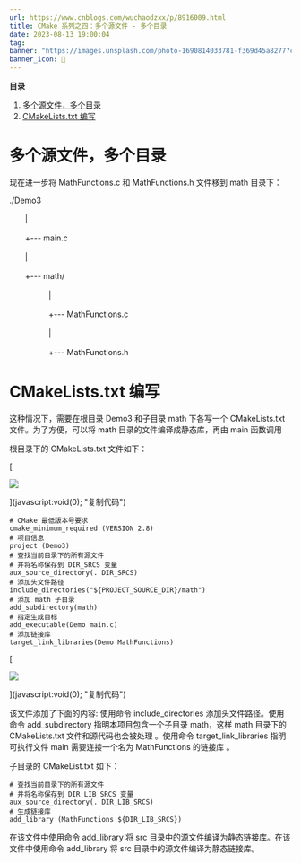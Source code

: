 ```yaml
---
url: https://www.cnblogs.com/wuchaodzxx/p/8916009.html
title: CMake 系列之四：多个源文件 - 多个目录
date: 2023-08-13 19:00:04
tag: 
banner: "https://images.unsplash.com/photo-1690814033781-f369d45a8277?crop=entropy&cs=srgb&fm=jpg&ixid=M3w0Njc1ODd8MHwxfHJhbmRvbXx8fHx8fHwxfHwxNjkxOTI0Mzk4fA&ixlib=rb-4.0.3&q=85&fit=crop&w=970&max-h=540"
banner_icon: 🔖
---
```

**目录**

1.  [多个源文件，多个目录](#H1_0)
2.  [CMakeLists.txt 编写](#H1_1)

# 多个源文件，多个目录

现在进一步将 MathFunctions.c 和 MathFunctions.h 文件移到 math 目录下：

./Demo3

　　|

　　+--- main.c

　　|

　　+--- math/

　　　　　|

　　　　　+--- MathFunctions.c

　　　　　|

　　　　　+--- MathFunctions.h

# CMakeLists.txt 编写

这种情况下，需要在根目录 Demo3 和子目录 math 下各写一个 CMakeLists.txt 文件。为了方便，可以将 math 目录的文件编译成静态库，再由 main 函数调用

根目录下的 CMakeLists.txt 文件如下：

[

![](http://common.cnblogs.com/images/copycode.gif)

](javascript:void(0); "复制代码")

```
# CMake 最低版本号要求
cmake_minimum_required (VERSION 2.8)
# 项目信息
project (Demo3)
# 查找当前目录下的所有源文件
# 并将名称保存到 DIR_SRCS 变量
aux_source_directory(. DIR_SRCS)
# 添加头文件路径
include_directories("${PROJECT_SOURCE_DIR}/math")
# 添加 math 子目录
add_subdirectory(math)
# 指定生成目标
add_executable(Demo main.c)
# 添加链接库
target_link_libraries(Demo MathFunctions)

```

[

![](http://common.cnblogs.com/images/copycode.gif)

](javascript:void(0); "复制代码")

该文件添加了下面的内容: 使用命令 include_directories 添加头文件路径。使用命令 add_subdirectory 指明本项目包含一个子目录 math，这样 math 目录下的 CMakeLists.txt 文件和源代码也会被处理 。使用命令 target_link_libraries 指明可执行文件 main 需要连接一个名为 MathFunctions 的链接库 。

子目录的 CMakeList.txt 如下：

```
# 查找当前目录下的所有源文件
# 并将名称保存到 DIR_LIB_SRCS 变量
aux_source_directory(. DIR_LIB_SRCS)
# 生成链接库
add_library (MathFunctions ${DIR_LIB_SRCS})

```

在该文件中使用命令 add_library 将 src 目录中的源文件编译为静态链接库。在该文件中使用命令 add_library 将 src 目录中的源文件编译为静态链接库。